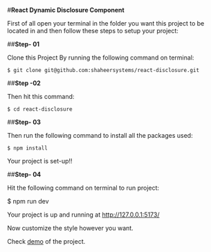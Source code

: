 #**React Dynamic Disclosure Component**

First of all open your terminal in the folder you want this project to be located in and then
follow these steps to setup your project:

##**Step- 01**

Clone this Project By running the following command on terminal:

`$ git clone git@github.com:shaheersystems/react-disclosure.git`

##**Step -02**

Then hit this command:

`$ cd react-disclosure`

##**Step- 03**

Then run the following command to install all the packages used:

`$ npm install`

Your project is set-up!!

##**Step- 04**

Hit the following command on terminal to run project:

$ npm run dev

Your project is up and running at http://127.0.0.1:5173/

Now customize the style however you want.

Check [demo](https://react-disclosure.vercel.app/) of the project.
